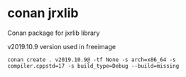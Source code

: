 # conan jrxlib

Conan package for jxrlib library

v2019.10.9 version used in freeimage

	conan create . v2019.10.9@ -tf None -s arch=x86_64 -s compiler.cppstd=17 -s build_type=Debug --build=missing 